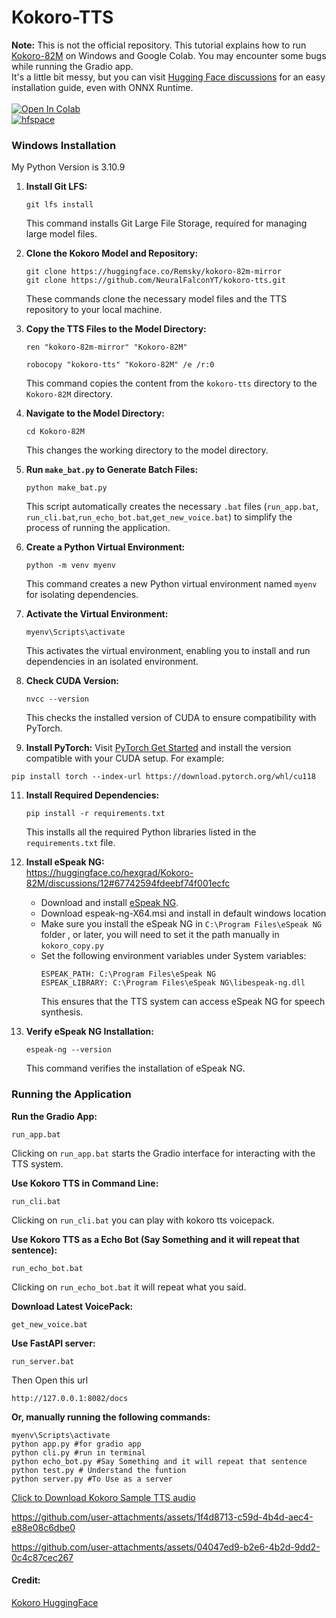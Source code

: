 # Kokoro-TTS 
**Note:** This is not the official repository. This tutorial explains how to run [Kokoro-82M](https://huggingface.co/hexgrad/Kokoro-82M) on Windows and Google Colab. You may encounter some bugs while running the Gradio app.<br>
It's a little bit messy, but you can visit [Hugging Face discussions](https://huggingface.co/hexgrad/Kokoro-82M/discussions) for an easy installation guide, even with ONNX Runtime.<br><br>
[![Open In Colab](https://colab.research.google.com/assets/colab-badge.svg)](https://colab.research.google.com/github/NeuralFalconYT/kokoro-tts/blob/main/kokoro_TTS.ipynb) <br>
[![hfspace](https://img.shields.io/badge/🤗-Space%20demo-yellow)](https://huggingface.co/spaces/hexgrad/Kokoro-TTS) <br>
### Windows Installation
My Python Version is 3.10.9
1. **Install Git LFS:**
   ```
   git lfs install
   ```
   This command installs Git Large File Storage, required for managing large model files.

2. **Clone the Kokoro Model and Repository:**
   ```
   git clone https://huggingface.co/Remsky/kokoro-82m-mirror
   git clone https://github.com/NeuralFalconYT/kokoro-tts.git
   ```
   These commands clone the necessary model files and the TTS repository to your local machine.

3. **Copy the TTS Files to the Model Directory:**
   ```
   ren "kokoro-82m-mirror" "Kokoro-82M"
   ```

   ```
   robocopy "kokoro-tts" "Kokoro-82M" /e /r:0
   ```
   This command copies the content from the `kokoro-tts` directory to the `Kokoro-82M` directory.

5. **Navigate to the Model Directory:**
   ```
   cd Kokoro-82M
   ```
   This changes the working directory to the model directory.

6. **Run `make_bat.py` to Generate Batch Files:**
   ```
   python make_bat.py
   ```
   This script automatically creates the necessary `.bat` files (`run_app.bat`, `run_cli.bat`,`run_echo_bot.bat`,`get_new_voice.bat`) to simplify the process of running the application.

7. **Create a Python Virtual Environment:**
   ```
   python -m venv myenv
   ```
   This command creates a new Python virtual environment named `myenv` for isolating dependencies.

8. **Activate the Virtual Environment:**
   ```
   myenv\Scripts\activate
   ```
   This activates the virtual environment, enabling you to install and run dependencies in an isolated environment.

9. **Check CUDA Version:**
   ```
   nvcc --version
   ```
   This checks the installed version of CUDA to ensure compatibility with PyTorch.

10. **Install PyTorch:**
   Visit [PyTorch Get Started](https://pytorch.org/get-started/locally/) and install the version compatible with your CUDA setup. For example:
   ```
   pip install torch --index-url https://download.pytorch.org/whl/cu118
   ```

11. **Install Required Dependencies:**
    ```
    pip install -r requirements.txt
    ```
    This installs all the required Python libraries listed in the `requirements.txt` file.

12. **Install eSpeak NG:**<br>
      https://huggingface.co/hexgrad/Kokoro-82M/discussions/12#67742594fdeebf74f001ecfc
    - Download and install [eSpeak NG](https://github.com/espeak-ng/espeak-ng/releases/tag/1.51).
    - Download espeak-ng-X64.msi and install in default windows location
    - Make sure you install the eSpeak NG in ```C:\Program Files\eSpeak NG``` folder , or later, you will need to set it the path manually in ```kokoro_copy.py```
    - Set the following environment variables under System variables:
      ```
      ESPEAK_PATH: C:\Program Files\eSpeak NG
      ESPEAK_LIBRARY: C:\Program Files\eSpeak NG\libespeak-ng.dll
      ```
      This ensures that the TTS system can access eSpeak NG for speech synthesis.

13. **Verify eSpeak NG Installation:**
    ```
    espeak-ng --version
    ```
    This command verifies the installation of eSpeak NG.

### Running the Application

 **Run the Gradio App:**
   ```
   run_app.bat
   ```
   Clicking on `run_app.bat` starts the Gradio interface for interacting with the TTS system.

 **Use Kokoro TTS in Command Line:**
   ```
   run_cli.bat
   ```
  Clicking on `run_cli.bat` you can play with kokoro tts voicepack.
  
 **Use Kokoro TTS as a Echo Bot (Say Something and it will repeat that sentence):**
   ```
   run_echo_bot.bat
   ```
  Clicking on `run_echo_bot.bat` it will repeat what you said.

 **Download Latest VoicePack:**
   ```
   get_new_voice.bat
   ```
 **Use FastAPI server:**
   ```
   run_server.bat
   ```
   Then Open this url
   ```
   http://127.0.0.1:8082/docs
   ```
**Or, manually running the following commands:**
 ```
 myenv\Scripts\activate
 python app.py #for gradio app
 python cli.py #run in terminal
 python echo_bot.py #Say Something and it will repeat that sentence
 python test.py # Understand the funtion
 python server.py #To Use as a server
 ```

[Click to Download Kokoro Sample TTS audio](https://huggingface.co/hexgrad/Kokoro-82M/resolve/main/demo/HEARME.wav) <br>



https://github.com/user-attachments/assets/1f4d8713-c59d-4b4d-aec4-e88e08c6dbe0



https://github.com/user-attachments/assets/04047ed9-b2e6-4b2d-9dd2-0c4c87cec267




#### Credit:  
[Kokoro HuggingFace](https://huggingface.co/hexgrad/Kokoro-82M)

